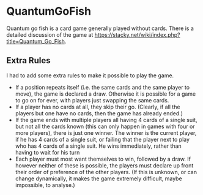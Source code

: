 # QuantumGoFish
Quantum go fish is a card game generally played without cards. There is a detailed discussion of the game at https://stacky.net/wiki/index.php?title=Quantum_Go_Fish.

## Extra Rules
I had to add some extra rules to make it possible to play the game.

* If a position repeats itself (i.e. the same cards and the same player to move), the game is declared a draw. Otherwise it is possible for a game to go on for ever, with players just swapping the same cards.
* If a player has no cards at all, they skip their go. (Clearly, if all the players but one have no cards, then the game has already ended.)
* If the game ends with multiple players all having 4 cards of a single suit, but not all the cards known (this can only happen in games with four or more players), there is just one winner. The winner is the current player, if he has 4 cards of a single suit, or failing that the player next to play who has 4 cards of a single suit. He wins immediately, rather than having to wait for his turn
* Each player must most want themselves to win, followed by a draw. If however neither of these is possible, the players must declare up front their order of preference of the other players. (If this is unknown, or can change dynamically, it makes the game extremely difficult, maybe impossible, to analyse.)

